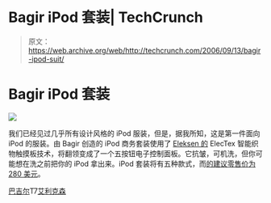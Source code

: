 # Bagir iPod 套装| TechCrunch

> 原文：<https://web.archive.org/web/http://techcrunch.com/2006/09/13/bagir-ipod-suit/>

# Bagir iPod 套装

![](img/8189b49e73158ccfe301f323d11f3780.png)

我们已经见过几乎所有设计风格的 iPod 服装，但是，据我所知，这是第一件面向 iPod 的服装。由 Bagir 创造的 iPod 商务套装使用了 [Eleksen 的](https://web.archive.org/web/20130627213042/http://www.eleksen.com/) ElecTex 智能织物触摸板技术，将翻领变成了一个五按钮电子控制面板。它抗皱，可机洗，但你可能想在洗之前把你的 iPod 拿出来。iPod 套装将有五种款式，而[的建议零售价为 280 美元](https://web.archive.org/web/20130627213042/http://www.bagir.com/)。

[巴吉尔](https://web.archive.org/web/20130627213042/http://www.bagir.com/)T7[艾利克森](https://web.archive.org/web/20130627213042/http://www.eleksen.com/)